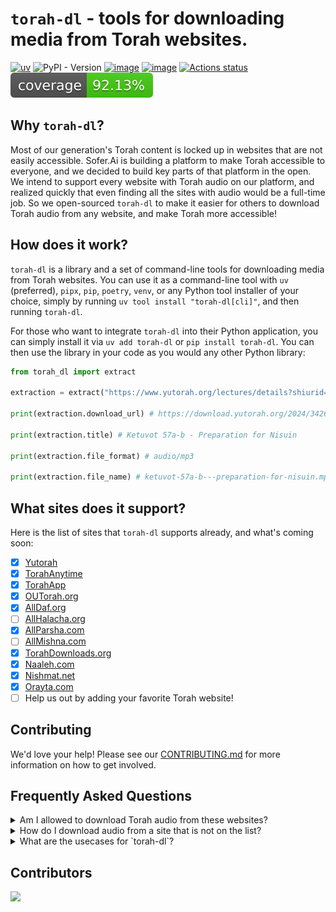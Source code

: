 <!--intro-start-->
# `torah-dl` - tools for downloading media from Torah websites.
[![uv](https://img.shields.io/endpoint?url=https://raw.githubusercontent.com/astral-sh/uv/main/assets/badge/v0.json)](https://github.com/astral-sh/uv)
![PyPI - Version](https://img.shields.io/pypi/v/torah-dl)
[![image](https://img.shields.io/pypi/pyversions/torah-dl.svg)](https://pypi.python.org/pypi/torah-dl)
[![image](https://img.shields.io/pypi/l/torah-dl.svg)](https://pypi.python.org/pypi/torah-dl)
[![Actions status](https://github.com/soferai/torah-dl/actions/workflows/workflow.yml/badge.svg)](https://github.com/soferai/torah-dl/actions)
[![Coverage Status](./docs/assets/coverage.svg)](https://soferai.github.io/torah-dl/)

## Why `torah-dl`?
Most of our generation's Torah content is locked up in websites that are not easily accessible. Sofer.Ai is building a platform to make Torah accessible to everyone, and we decided to build key parts of that platform in the open. We intend to support every website with Torah audio on our platform, and realized quickly that even finding all the sites with audio would be a full-time job. So we open-sourced `torah-dl` to make it easier for others to download Torah audio from any website, and make Torah more accessible!

## How does it work?
`torah-dl` is a library and a set of command-line tools for downloading media from Torah websites. You can use it as a command-line tool with `uv` (preferred), `pipx`, `pip`, `poetry`, `venv`, or any Python tool installer of your choice, simply by running `uv tool install "torah-dl[cli]"`, and then running `torah-dl`.

For those who want to integrate `torah-dl` into their Python application, you can simply install it via `uv add torah-dl` or `pip install torah-dl`. You can then use the library in your code as you would any other Python library:

```python
from torah_dl import extract

extraction = extract("https://www.yutorah.org/lectures/details?shiurid=1117416")

print(extraction.download_url) # https://download.yutorah.org/2024/34263/1117416/ketuvot-57a-b---preparation-for-nisuin.mp3

print(extraction.title) # Ketuvot 57a-b - Preparation for Nisuin

print(extraction.file_format) # audio/mp3

print(extraction.file_name) # ketuvot-57a-b---preparation-for-nisuin.mp3
```
## What sites does it support?
Here is the list of sites that `torah-dl` supports already, and what's coming soon:

- [x] [Yutorah](https://www.yutorah.org)
- [x] [TorahAnytime](https://www.torahanytime.com)
- [x] [TorahApp](https://torahapp.org)
- [x] [OUTorah.org](https://www.outorah.org)
- [x] [AllDaf.org](https://www.alldaf.org)
- [ ] [AllHalacha.org](https://www.allhalacha.org)
- [x] [AllParsha.com](https://www.allparsha.org)
- [ ] [AllMishna.com](https://www.allmishna.com)
- [x] [TorahDownloads.org](https://www.torahdownloads.org)
- [x] [Naaleh.com](https://www.naaleh.com)
- [x] [Nishmat.net](https://nishmat.net/)
- [x] [Orayta.com](https://www.orayta.org)
- [ ] Help us out by adding your favorite Torah website!

## Contributing
We'd love your help! Please see our [CONTRIBUTING.md](CONTRIBUTING.md) for more information on how to get involved.

## Frequently Asked Questions
<details>

<summary>Am I allowed to download Torah audio from these websites?</summary>

### You are responsible for ensuring that you follow all Terms of Service agreements, Copyright agreements, and other legal agreements with these websites.
 TODO: get a lawyer to review this.
</details>

<details>
<summary>How do I download audio from a site that is not on the list?</summary>

### We'd love your help! Please see our [CONTRIBUTING.md](docs/CONTRIBUTING.md) for more information on how to get involved.
</details>

<details>
<summary>What are the usecases for `torah-dl`?</summary>

Allowing transcription services to make Torah more accessible 😉

Other uses include downloading Torah audio for offline listening, or for use in Torah study tools, or for training AI models to understand Torah, or for other purposes (please see question above about permissions).
</details>

## Contributors
<a href="https://github.com/SoferAi/torah-dl/graphs/contributors">
  <img src="https://contrib.rocks/image?repo=SoferAi/torah-dl" />
</a>

<!--intro-end-->
